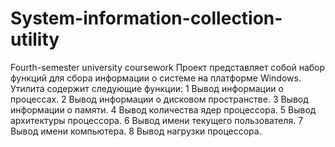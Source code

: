 # System-information-collection-utility
Fourth-semester university coursework
Проект представляет собой набор функций для сбора информации о системе на платформе Windows. Утилита содержит следующие функции:
1 Вывод информации о процессах.
2 Вывод информации о дисковом пространстве.
3 Вывод информации о памяти.
4 Вывод количества ядер процессора.
5 Вывод архитектуры процессора.
6 Вывод имени текущего пользователя.
7 Вывод имени компьютера.
8 Вывод нагрузки процессора.

